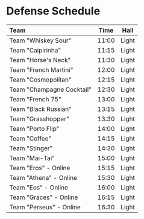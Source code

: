 # Defense Schedule

|  Team                         | Time  | Hall  |
|:------------------------------|:-----:|:-----:|
| Team "Whiskey Sour"           | 11:00 | Light |
| Team "Caipirinha"             | 11:15 | Light |
| Team "Horse's Neck"           | 11:30 | Light |
| Team "French Martini"         | 12:00 | Light |
| Team "Cosmopolitan"           | 12:15 | Light |
| Team "Champagne Cocktail"     | 12:30 | Light |
| Team "French 75"              | 13:00 | Light |
| Team "Black Russian"          | 13:15 | Light |
| Team "Grasshopper"            | 13:30 | Light |
| Team "Porto Flip"             | 14:00 | Light |
| Team "Coffee"                 | 14:15 | Light |
| Team "Stinger"                | 14:30 | Light |
| Team "Mai-Tai"                | 15:00 | Light |
| Team "Eros" - Online          | 15:15 | Light |
| Team "Athena" - Online        | 15:30 | Light |
| Team "Eos" - Online           | 16:00 | Light |
| Team "Graces" - Online        | 16:15 | Light |
| Team "Perseus" - Online       | 16:30 | Light |
